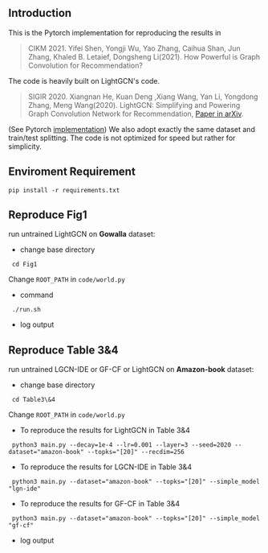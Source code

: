 ## Introduction

This is the Pytorch implementation for reproducing the results in 

> CIKM 2021. Yifei Shen, Yongji Wu, Yao Zhang, Caihua Shan, Jun Zhang, Khaled B. Letaief, Dongsheng Li(2021). How Powerful is Graph Convolution for Recommendation? 

The code is heavily built on LightGCN's code.

>SIGIR 2020. Xiangnan He, Kuan Deng ,Xiang Wang, Yan Li, Yongdong Zhang, Meng Wang(2020). LightGCN: Simplifying and Powering Graph Convolution Network for Recommendation, [Paper in arXiv](https://arxiv.org/abs/2002.02126).

(See Pytorch [implementation](https://github.com/gusye1234/LightGCN-PyTorch))
We also adopt exactly the same dataset and train/test splitting. The code is not optimized for speed but rather for simplicity.

## Enviroment Requirement

`pip install -r requirements.txt`

## Reproduce Fig1

run untrained LightGCN on **Gowalla** dataset:

* change base directory

` cd Fig1`

Change `ROOT_PATH` in `code/world.py`

* command

` ./run.sh`

* log output

## Reproduce Table 3&4

run untrained LGCN-IDE or GF-CF or LightGCN on **Amazon-book** dataset:

* change base directory

` cd Table3\&4`

Change `ROOT_PATH` in `code/world.py`

* To reproduce the results for LightGCN in Table 3&4

` python3 main.py --decay=1e-4 --lr=0.001 --layer=3 --seed=2020 --dataset="amazon-book" --topks="[20]" --recdim=256`

* To reproduce the results for LGCN-IDE in Table 3&4

` python3 main.py --dataset="amazon-book" --topks="[20]" --simple_model "lgn-ide"`

* To reproduce the results for GF-CF in Table 3&4

` python3 main.py --dataset="amazon-book" --topks="[20]" --simple_model "gf-cf"`

* log output








